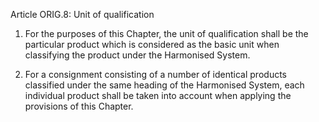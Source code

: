 Article ORIG.8: Unit of qualification

1. For the purposes of this Chapter, the unit of qualification shall be the particular product which is considered as the basic unit when classifying the product under the Harmonised System.

2. For a consignment consisting of a number of identical products classified under the same heading of the Harmonised System, each individual product shall be taken into account when applying the provisions of this Chapter.
